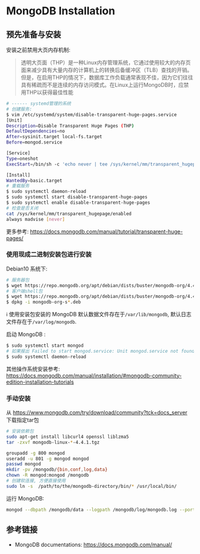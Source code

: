 # MongoDB Installation

## 预先准备与安装

安装之前禁用大页内存机制:

> 透明大页面（THP）是一种Linux内存管理系统，它通过使用较大的内存页面来减少具有大量内存的计算机上的转换后备缓冲区（TLB）查找的开销。
> 但是，在启用THP的情况下，数据库工作负载通常表现不佳，因为它们往往具有稀疏而不是连续的内存访问模式。在Linux上运行MongoDB时，应禁用THP以获得最佳性能

```bash
# ------ systemd管理的系统
# 创建服务:
$ vim /etc/systemd/system/disable-transparent-huge-pages.service
[Unit]
Description=Disable Transparent Huge Pages (THP)
DefaultDependencies=no
After=sysinit.target local-fs.target
Before=mongod.service

[Service]
Type=oneshot
ExecStart=/bin/sh -c 'echo never | tee /sys/kernel/mm/transparent_hugepage/enabled > /dev/null'

[Install]
WantedBy=basic.target
# 重载服务
$ sudo systemctl daemon-reload
$ sudo systemctl start disable-transparent-huge-pages
$ sudo systemctl enable disable-transparent-huge-pages
# 检查是否关闭
cat /sys/kernel/mm/transparent_hugepage/enabled
always madvise [never]
```

更多参考: https://docs.mongodb.com/manual/tutorial/transparent-huge-pages/

### 使用现成二进制安装包进行安装

Debian10 系统下:

```bash
# 服务器包
$ wget https://repo.mongodb.org/apt/debian/dists/buster/mongodb-org/4.4/main/binary-amd64/mongodb-org-server_4.4.1_amd64.deb
# 客户端shell包
$ wget https://repo.mongodb.org/apt/debian/dists/buster/mongodb-org/4.4/main/binary-amd64/mongodb-org-shell_4.4.1_amd64.deb
$ dpkg -i mongodb-org-s*.deb
```

:information_source: 使用安装包安装的 MongoDB 默认数据文件存在于`/var/lib/mongodb`, 默认日志文件存在于`/var/log/mongodb`.


启动 MongoDB :

```bash
$ sudo systemctl start mongod
# 如果报出 Failed to start mongod.service: Unit mongod.service not found. 错误, 则运行
$ sudo systemctl daemon-reload
```

其他操作系统安装参考: https://docs.mongodb.com/manual/installation/#mongodb-community-edition-installation-tutorials

### 手动安装

从 https://www.mongodb.com/try/download/community?tck=docs_server 下载指定tar包

```bash
# 安装依赖包
sudo apt-get install libcurl4 openssl liblzma5
tar -zxvf mongodb-linux-*-4.4.1.tgz

groupadd -g 800 mongod
useradd -u 801 -g mongod mongod
passwd mongod
mkdir -pv /mongodb/{bin,conf,log,data}
chown -R mongod:mongod /mongodb
# 创建软连接, 方便直接使用
sudo ln -s  /path/to/the/mongodb-directory/bin/* /usr/local/bin/
```

运行 MongoDB:

```bash
mongod --dbpath /mongodb/data --logpath /mongodb/log/mongodb.log --port=27017 --logappend --fork
```

## 参考链接

- MongoDB documentations: https://docs.mongodb.com/manual/